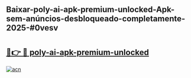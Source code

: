 ## Baixar-poly-ai-apk-premium-unlocked-Apk-sem-anúncios-desbloqueado-completamente-2025-#0vesv

# <h2><a href="https://ainizakaria.my?title=poly-ai-apk-premium-unlocked&ref=20M">🔗👉 🔴 poly-ai-apk-premium-unlocked</a></h2>

[![acn](https://github.com/user-attachments/assets/0f9c940e-d8b0-45ae-aac7-cd30a18b3e1c)](https://ainizakaria.my?title=poly-ai-apk-premium-unlocked&ref=20M)

